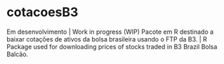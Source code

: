 # cotacoesB3

Em desenvolvimento | Work in progress (WIP)
Pacote em R destinado a baixar cotações de ativos da bolsa brasileira usando o FTP da B3. | R Package used for downloading prices of stocks traded in B3 Brazil Bolsa Balcão.
